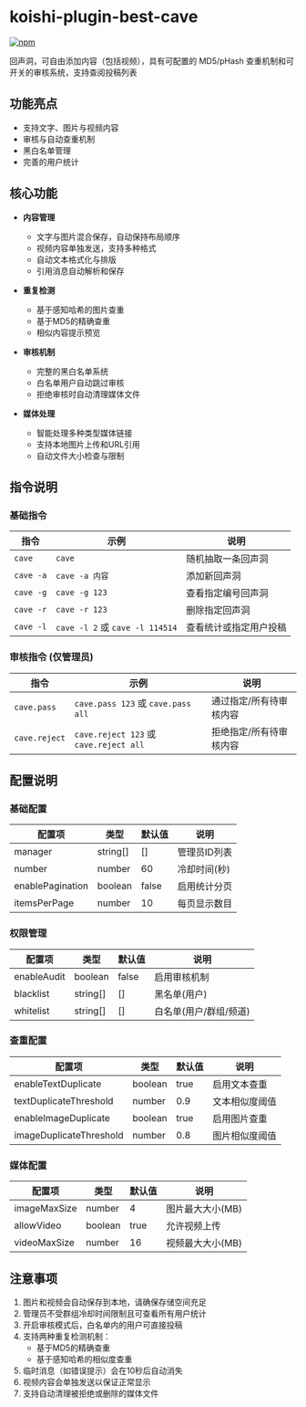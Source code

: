 # koishi-plugin-best-cave

[![npm](https://img.shields.io/npm/v/koishi-plugin-best-cave?style=flat-square)](https://www.npmjs.com/package/koishi-plugin-best-cave)

回声洞，可自由添加内容（包括视频），具有可配置的 MD5/pHash 查重机制和可开关的审核系统，支持查阅投稿列表

## 功能亮点

- 支持文字、图片与视频内容
- 审核与自动查重机制
- 黑白名单管理
- 完善的用户统计

## 核心功能

- **内容管理**
  - 文字与图片混合保存，自动保持布局顺序
  - 视频内容单独发送，支持多种格式
  - 自动文本格式化与排版
  - 引用消息自动解析和保存

- **重复检测**
  - 基于感知哈希的图片查重
  - 基于MD5的精确查重
  - 相似内容提示预览

- **审核机制**
  - 完整的黑白名单系统
  - 白名单用户自动跳过审核
  - 拒绝审核时自动清理媒体文件

- **媒体处理**
  - 智能处理多种类型媒体链接
  - 支持本地图片上传和URL引用
  - 自动文件大小检查与限制

## 指令说明

### 基础指令

| 指令 | 示例 | 说明 |
|------|------|------|
| `cave` | `cave` | 随机抽取一条回声洞 |
| `cave -a` | `cave -a 内容` | 添加新回声洞 |
| `cave -g` | `cave -g 123` | 查看指定编号回声洞 |
| `cave -r` | `cave -r 123` | 删除指定回声洞 |
| `cave -l` | `cave -l 2` 或 `cave -l 114514` | 查看统计或指定用户投稿 |

### 审核指令 (仅管理员)

| 指令 | 示例 | 说明 |
|------|------|------|
| `cave.pass` | `cave.pass 123` 或 `cave.pass all` | 通过指定/所有待审核内容 |
| `cave.reject` | `cave.reject 123` 或 `cave.reject all` | 拒绝指定/所有待审核内容 |

## 配置说明

### 基础配置

| 配置项 | 类型 | 默认值 | 说明 |
|--------|------|--------|------|
| manager | string[] | [] | 管理员ID列表 |
| number | number | 60 | 冷却时间(秒) |
| enablePagination | boolean | false | 启用统计分页 |
| itemsPerPage | number | 10 | 每页显示数目 |

### 权限管理

| 配置项 | 类型 | 默认值 | 说明 |
|--------|------|--------|------|
| enableAudit | boolean | false | 启用审核机制 |
| blacklist | string[] | [] | 黑名单(用户) |
| whitelist | string[] | [] | 白名单(用户/群组/频道) |

### 查重配置

| 配置项 | 类型 | 默认值 | 说明 |
|--------|------|--------|------|
| enableTextDuplicate | boolean | true | 启用文本查重 |
| textDuplicateThreshold | number | 0.9 | 文本相似度阈值 |
| enableImageDuplicate | boolean | true | 启用图片查重 |
| imageDuplicateThreshold | number | 0.8 | 图片相似度阈值 |

### 媒体配置

| 配置项 | 类型 | 默认值 | 说明 |
|--------|------|--------|------|
| imageMaxSize | number | 4 | 图片最大大小(MB) |
| allowVideo | boolean | true | 允许视频上传 |
| videoMaxSize | number | 16 | 视频最大大小(MB) |

## 注意事项

1. 图片和视频会自动保存到本地，请确保存储空间充足
2. 管理员不受群组冷却时间限制且可查看所有用户统计
3. 开启审核模式后，白名单内的用户可直接投稿
4. 支持两种重复检测机制：
   - 基于MD5的精确查重
   - 基于感知哈希的相似度查重
5. 临时消息（如错误提示）会在10秒后自动消失
6. 视频内容会单独发送以保证正常显示
7. 支持自动清理被拒绝或删除的媒体文件
